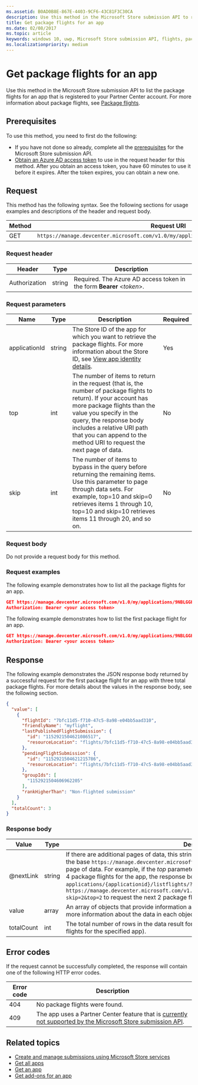 ```yaml
---
ms.assetid: B0AD0B8E-867E-4403-9CF6-43C81F3C30CA
description: Use this method in the Microsoft Store submission API to retrieve package flight information for an app that is registered to your Partner Center account.
title: Get package flights for an app
ms.date: 02/08/2017
ms.topic: article
keywords: windows 10, uwp, Microsoft Store submission API, flights, package flights
ms.localizationpriority: medium
---
```

# Get package flights for an app

Use this method in the Microsoft Store submission API to list the package flights for an app that is registered to your Partner Center account. For more information about package flights, see [Package flights](../publish/package-flights.md).

## Prerequisites

To use this method, you need to first do the following:

* If you have not done so already, complete all the [prerequisites](create-and-manage-submissions-using-windows-store-services.md#prerequisites) for the Microsoft Store submission API.
* [Obtain an Azure AD access token](create-and-manage-submissions-using-windows-store-services.md#obtain-an-azure-ad-access-token) to use in the request header for this method. After you obtain an access token, you have 60 minutes to use it before it expires. After the token expires, you can obtain a new one.

## Request

This method has the following syntax. See the following sections for usage examples and descriptions of the header and request body.

| Method | Request URI                                                      |
|--------|------------------------------------------------------------------|
| GET    | `https://manage.devcenter.microsoft.com/v1.0/my/applications/{applicationId}/listflights` |


### Request header

| Header        | Type   | Description                                                                 |
|---------------|--------|-----------------------------------------------------------------------------|
| Authorization | string | Required. The Azure AD access token in the form **Bearer** &lt;*token*&gt;. |


### Request parameters

|  Name  |  Type  |  Description  |  Required  |
|------|------|------|------|
|  applicationId  |  string  |  The Store ID of the app for which you want to retrieve the package flights. For more information about the Store ID, see [View app identity details](../publish/view-app-identity-details.md).  |  Yes  |
|  top  |  int  |  The number of items to return in the request (that is, the number of package flights to return). If your account has more package flights than the value you specify in the query, the response body includes a relative URI path that you can append to the method URI to request the next page of data.  |  No  |
|  skip  |  int  |  The number of items to bypass in the query before returning the remaining items. Use this parameter to page through data sets. For example, top=10 and skip=0 retrieves items 1 through 10, top=10 and skip=10 retrieves items 11 through 20, and so on.  |  No  |


### Request body

Do not provide a request body for this method.

### Request examples

The following example demonstrates how to list all the package flights for an app.

```json
GET https://manage.devcenter.microsoft.com/v1.0/my/applications/9NBLGGH4R315/listflights HTTP/1.1
Authorization: Bearer <your access token>
```

The following example demonstrates how to list the first package flight for an app.

```json
GET https://manage.devcenter.microsoft.com/v1.0/my/applications/9NBLGGH4R315/listflights?top=1 HTTP/1.1
Authorization: Bearer <your access token>
```

## Response

The following example demonstrates the JSON response body returned by a successful request for the first package flight for an app with three total package flights. For more details about the values in the response body, see the following section.

```json
{
  "value": [
    {
      "flightId": "7bfc11d5-f710-47c5-8a98-e04bb5aad310",
      "friendlyName": "myflight",
      "lastPublishedFlightSubmission": {
        "id": "1152921504621086517",
        "resourceLocation": "flights/7bfc11d5-f710-47c5-8a98-e04bb5aad310/submissions/1152921504621086517"
      },
      "pendingFlightSubmission": {
        "id": "1152921504621215786",
        "resourceLocation": "flights/7bfc11d5-f710-47c5-8a98-e04bb5aad310/submissions/1152921504621215786"
      },
      "groupIds": [
        "1152921504606962205"
      ],
      "rankHigherThan": "Non-flighted submission"
    }
  ],
  "totalCount": 3
}
```

### Response body

| Value      | Type   | Description       |
|------------|--------|---------------------|
| @nextLink  | string | If there are additional pages of data, this string contains a relative path that you can append to the base `https://manage.devcenter.microsoft.com/v1.0/my/` request URI to request the next page of data. For example, if the *top* parameter of the initial request body is set to 2 but there are 4 package flights for the app, the response body will include a @nextLink value of `applications/{applicationid}/listflights/?skip=2&top=2`, which indicates that you can call `https://manage.devcenter.microsoft.com/v1.0/my/applications/{applicationid}/listflights/?skip=2&top=2` to request the next 2 package flights. |
| value      | array  | An array of objects that provide information about package flights for the specified app. For more information about the data in each object, see [Flight resource](get-app-data.md#flight-object).               |
| totalCount | int    | The total number of rows in the data result for the query (that is, the total number of package flights for the specified app).   |


## Error codes

If the request cannot be successfully completed, the response will contain one of the following HTTP error codes.

| Error code |  Description   |
|--------|------------------|
| 404  | No package flights were found. |
| 409  | The app uses a Partner Center feature that is [currently not supported by the Microsoft Store submission API](create-and-manage-submissions-using-windows-store-services.md#not_supported).  |


## Related topics

* [Create and manage submissions using Microsoft Store services](create-and-manage-submissions-using-windows-store-services.md)
* [Get all apps](get-all-apps.md)
* [Get an app](get-an-app.md)
* [Get add-ons for an app](get-add-ons-for-an-app.md)